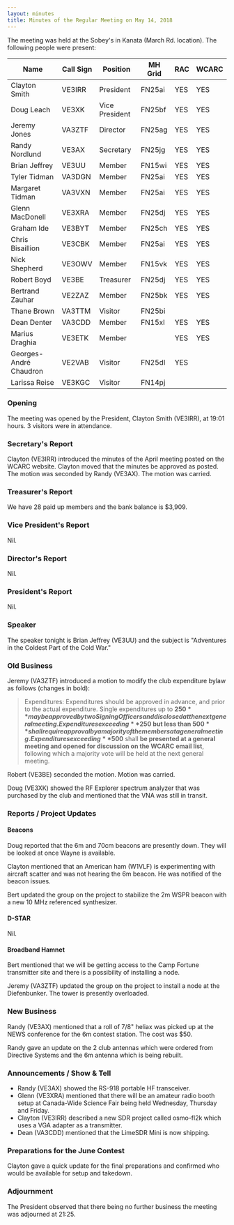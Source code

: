 ```yaml
---
layout: minutes
title: Minutes of the Regular Meeting on May 14, 2018
---
```


The meeting was held at the Sobey's in Kanata (March Rd. location).
The following people were present:

| Name             | Call Sign | Position       | MH Grid | RAC | WCARC |
|------------------|-----------|----------------|---------|-----|-------|
| Clayton Smith    | VE3IRR    | President      | FN25ai  | YES |  YES  |
| Doug Leach       | VE3XK     | Vice President | FN25bf  | YES |  YES  |
| Jeremy Jones     | VA3ZTF    | Director       | FN25ag  | YES |  YES  |
| Randy Nordlund   | VE3AX     | Secretary      | FN25jg  | YES |  YES  |
| Brian Jeffrey    | VE3UU     | Member         | FN15wi  | YES |  YES  |
| Tyler Tidman     | VA3DGN    | Member         | FN25ai  | YES |  YES  |
| Margaret Tidman  | VA3VXN    | Member         | FN25ai  | YES |  YES  |
| Glenn MacDonell  | VE3XRA    | Member         | FN25dj  | YES |  YES  |
| Graham Ide       | VE3BYT    | Member         | FN25ch  | YES |  YES  |
| Chris Bisaillion | VE3CBK    | Member         | FN25ai  | YES |  YES  |
| Nick Shepherd    | VE3OWV    | Member         | FN15vk  | YES |  YES  |
| Robert Boyd      | VE3BE     | Treasurer      | FN25dj  | YES |  YES  |
| Bertrand Zauhar  | VE2ZAZ    | Member         | FN25bk  | YES |  YES  |
| Thane Brown      | VA3TTM    | Visitor        | FN25bi  |     |       |
| Dean Denter      | VA3CDD    | Member         | FN15xl  | YES |  YES  |
| Marius Draghia   | VE3ETK    | Member         |         | YES |  YES  |
| Georges-André Chaudron | VE2VAB | Visitor     | FN25dl  | YES |       |
| Larissa Reise    | VE3KGC    | Visitor        | FN14pj  |     |       |

### Opening

The meeting was opened by the President, Clayton Smith (VE3IRR), at 19:01 hours.
3 visitors were in attendance.

### Secretary's Report

Clayton (VE3IRR) introduced the minutes of the April meeting posted on the WCARC website.
Clayton moved that the minutes be approved as posted. The motion was seconded by Randy (VE3AX).
The motion was carried.

### Treasurer's Report

We have 28 paid up members and the bank balance is $3,909.

### Vice President's Report

Nil.

### Director's Report

Nil.

### President's Report

Nil.

### Speaker

The speaker tonight is Brian Jeffrey (VE3UU) and the subject is "Adventures in the Coldest Part of the Cold War."

### Old Business

Jeremy (VA3ZTF) introduced a motion to modify the club expenditure bylaw as follows (changes in bold):

> Expenditures: Expenditures should be approved in advance, and prior to the actual expenditure. Single expenditures up to **$250** may be approved by two Signing Officers and disclosed at the next general meeting. Expenditures exceeding **$250 but less than $500** shall require approval by a majority of the members at a general meeting. Expenditures exceeding **$500** shall **be presented at a general meeting and opened for discussion on the WCARC email list**, following which a majority vote will be held at the next general meeting.

Robert (VE3BE) seconded the motion. Motion was carried.

Doug (VE3XK) showed the RF Explorer spectrum analyzer that was purchased by the club and mentioned that the VNA was still in transit.

### Reports / Project Updates

#### Beacons

Doug reported that the 6m and 70cm beacons are presently down. They will be looked at once Wayne is available.

Clayton mentioned that an American ham (W1VLF) is experimenting with aircraft scatter and was not hearing the 6m beacon. He was notified of the beacon issues.

Bert updated the group on the project to stabilize the 2m WSPR beacon with a new 10 MHz referenced synthesizer.

#### D-STAR

Nil.

#### Broadband Hamnet

Bert mentioned that we will be getting access to the Camp Fortune transmitter site and there is a possibility of installing a node.

Jeremy (VA3ZTF) updated the group on the project to install a node at the Diefenbunker. The tower is presently overloaded.

### New Business

Randy (VE3AX) mentioned that a roll of 7/8" heliax was picked up at the NEWS conference for the 6m contest station. The cost was $50.

Randy gave an update on the 2 club antennas which were ordered from Directive Systems and the 6m antenna which is being rebuilt.

### Announcements / Show & Tell

* Randy (VE3AX) showed the RS-918 portable HF transceiver.
* Glenn (VE3XRA) mentioned that there will be an amateur radio booth setup at Canada-Wide Science Fair being held Wednesday, Thursday and Friday.
* Clayton (VE3IRR) described a new SDR project called osmo-fl2k which uses a VGA adapter as a transmitter.
* Dean (VA3CDD) mentioned that the LimeSDR Mini is now shipping.

### Preparations for the June Contest

Clayton gave a quick update for the final preparations and confirmed who would be available for setup and takedown.

### Adjournment

The President observed that there being no further business the meeting was
adjourned at 21:25.
